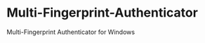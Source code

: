 Multi-Fingerprint-Authenticator
===============================

Multi-Fingerprint Authenticator for Windows
